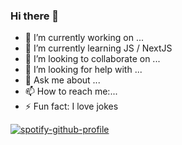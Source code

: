 ### Hi there 👋

- 🔭 I’m currently working on ...
- 🌱 I’m currently learning JS / NextJS
- 👯 I’m looking to collaborate on ...
- 🤔 I’m looking for help with ...
- 💬 Ask me about ...
- 📫 How to reach me:...
- ⚡ Fun fact: I love jokes


[![spotify-github-profile](https://spotify-github-profile.vercel.app/api/view?uid=31yjkb6yid7i3vo2wzgb5lh33pbq&cover_image=true&theme=novatorem)](https://github.com/kittinan/spotify-github-profile)
